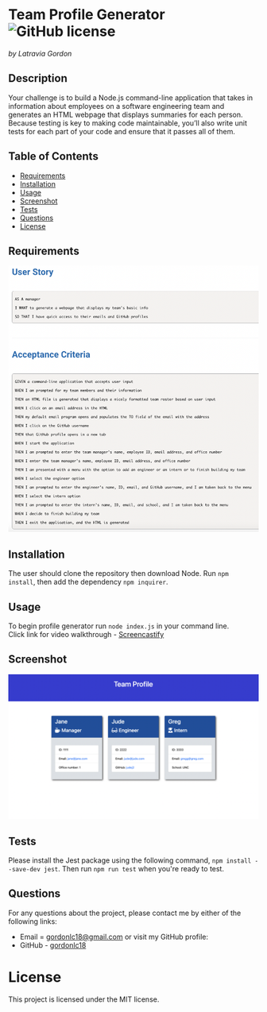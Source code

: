 # Team Profile Generator ![GitHub license](https://img.shields.io/badge/license-MIT-blue.svg)

_by Latravia Gordon_</br>

## Description

Your challenge is to build a Node.js command-line application that takes in information about employees on a software engineering team and generates an HTML webpage that displays summaries for each person. Because testing is key to making code maintainable, you’ll also write unit tests for each part of your code and ensure that it passes all of them.

## Table of Contents

- [Requirements](#requirements)
- [Installation](#installation)
- [Usage](#usage)
- [Screenshot](#screenshot)
- [Tests](#tests)
- [Questions](#questions)
- [License](#license)

## Requirements

![User Story and Acceptance Criteria](./assets/img/acceptance.jpeg)

## Installation

The user should clone the repository then download Node. Run `npm install`, then add the dependency `npm inquirer`.

## Usage

To begin profile generator run `node index.js` in your command line.</br>
Click link for video walkthrough - [Screencastify](https://drive.google.com/file/d/10KCj1D5VLsTfsk64mIJ4ffJjZRE6tQG-/view)

## Screenshot

![Generated HTML Page](./assets/img/team-generator.jpeg)

## Tests

Please install the Jest package using the following command, `npm install --save-dev jest`. Then run `npm run test` when you're ready to test.

## Questions

For any questions about the project, please contact me by either of the following links:

- Email = gordonlc18@gmail.com
  or visit my GitHub profile:
- GitHub - [gordonlc18](https://github.com/gordonlc18)

# License

This project is licensed under the MIT license.
